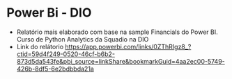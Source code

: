 # Power Bi - DIO
- Relatório mais elaborado com base na sample Financials do Power BI. Curso de Python Analytics da Squadio na DIO
- Link do relátorio https://app.powerbi.com/links/0ZThRIgz8_?ctid=59d4f249-0520-46cf-b6b2-873d5da543fe&pbi_source=linkShare&bookmarkGuid=4aa2ec00-5749-426b-8df5-6e2bdbbda21a

